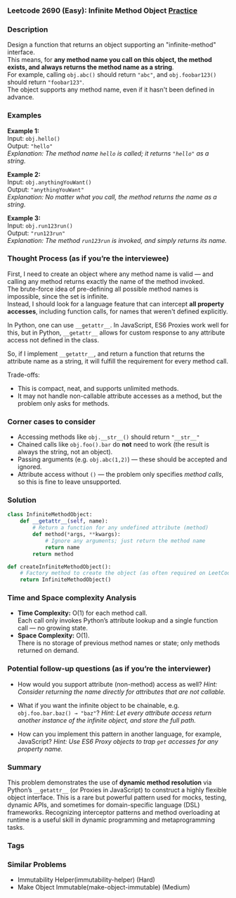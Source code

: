 ### Leetcode 2690 (Easy): Infinite Method Object [Practice](https://leetcode.com/problems/infinite-method-object)

### Description  
Design a function that returns an object supporting an "infinite-method" interface.  
This means, for **any method name you call on this object, the method exists, and always returns the method name as a string**.  
For example, calling `obj.abc()` should return `"abc"`, and `obj.foobar123()` should return `"foobar123"`.  
The object supports any method name, even if it hasn't been defined in advance.

### Examples  

**Example 1:**  
Input: `obj.hello()`  
Output: `"hello"`  
*Explanation: The method name `hello` is called; it returns `"hello"` as a string.*

**Example 2:**  
Input: `obj.anythingYouWant()`  
Output: `"anythingYouWant"`  
*Explanation: No matter what you call, the method returns the name as a string.*

**Example 3:**  
Input: `obj.run123run()`  
Output: `"run123run"`  
*Explanation: The method `run123run` is invoked, and simply returns its name.*

### Thought Process (as if you’re the interviewee)  
First, I need to create an object where any method name is valid — and calling any method returns exactly the name of the method invoked.  
The brute-force idea of pre-defining all possible method names is impossible, since the set is infinite.  
Instead, I should look for a language feature that can intercept **all property accesses**, including function calls, for names that weren't defined explicitly.

In Python, one can use `__getattr__`. In JavaScript, ES6 Proxies work well for this, but in Python, `__getattr__` allows for custom response to any attribute access not defined in the class.

So, if I implement `__getattr__`, and return a function that returns the attribute name as a string, it will fulfill the requirement for every method call.

Trade-offs:
- This is compact, neat, and supports unlimited methods.
- It may not handle non-callable attribute accesses as a method, but the problem only asks for methods.

### Corner cases to consider  
- Accessing methods like `obj.__str__()` should return `"__str__"`  
- Chained calls like `obj.foo().bar` do **not** need to work (the result is always the string, not an object).
- Passing arguments (e.g. `obj.abc(1,2)`) — these should be accepted and ignored.
- Attribute access without `()` — the problem only specifies *method calls*, so this is fine to leave unsupported.

### Solution

```python
class InfiniteMethodObject:
    def __getattr__(self, name):
        # Return a function for any undefined attribute (method)
        def method(*args, **kwargs):
            # Ignore any arguments; just return the method name
            return name
        return method

def createInfiniteMethodObject():
    # Factory method to create the object (as often required on LeetCode)
    return InfiniteMethodObject()
```

### Time and Space complexity Analysis  

- **Time Complexity:** O(1) for each method call.  
  Each call only invokes Python’s attribute lookup and a single function call — no growing state.
- **Space Complexity:** O(1).  
  There is no storage of previous method names or state; only methods returned on demand.

### Potential follow-up questions (as if you’re the interviewer)  

- How would you support attribute (non-method) access as well?
  *Hint: Consider returning the name directly for attributes that are not callable.*

- What if you want the infinite object to be chainable, e.g. `obj.foo.bar.baz() → "baz"`?
  *Hint: Let every attribute access return another instance of the infinite object, and store the full path.*

- How can you implement this pattern in another language, for example, JavaScript?
  *Hint: Use ES6 Proxy objects to trap `get` accesses for any property name.*

### Summary
This problem demonstrates the use of **dynamic method resolution** via Python’s `__getattr__` (or Proxies in JavaScript) to construct a highly flexible object interface. This is a rare but powerful pattern used for mocks, testing, dynamic APIs, and sometimes for domain-specific language (DSL) frameworks. Recognizing interceptor patterns and method overloading at runtime is a useful skill in dynamic programming and metaprogramming tasks.

### Tags

### Similar Problems
- Immutability Helper(immutability-helper) (Hard)
- Make Object Immutable(make-object-immutable) (Medium)